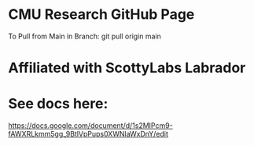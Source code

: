 # CMU Research GitHub Page

To Pull from Main in Branch: git pull origin main

Affiliated with ScottyLabs Labrador
=======
# See docs here:
https://docs.google.com/document/d/1s2MIPcm9-fAWXRLkmm5gg_9BtlVpPups0XWNlaWxDnY/edit
